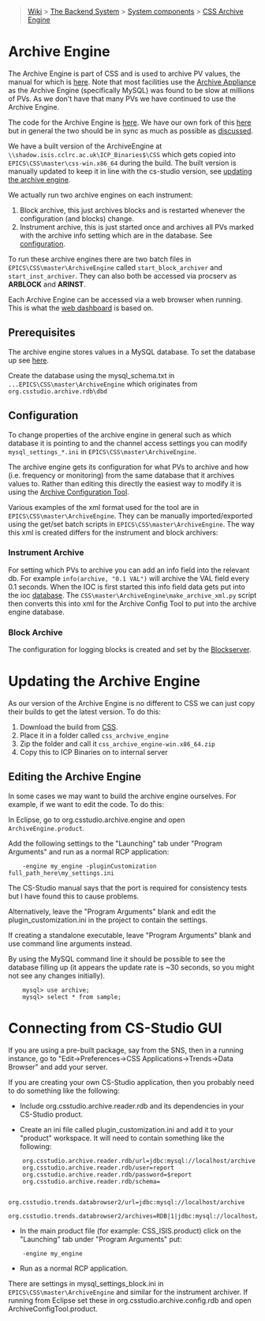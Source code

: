 > [Wiki](Home) > [The Backend System](The-Backend-System) > [System components](System-components) > [CSS Archive Engine](CSS-Archive-Engine)

# Archive Engine

The Archive Engine is part of CSS and is used to archive PV values, the manual for which is [here](http://cs-studio.sourceforge.net/docbook/ch11.html). Note that most facilities use the [Archive Appliance](https://slacmshankar.github.io/epicsarchiver_docs/index.html) as the Archive Engine (specifically MySQL) was found to be slow at millions of PVs. As we don't have that many PVs we have continued to use the Archive Engine.

The code for the Archive Engine is [here](https://github.com/ControlSystemStudio/cs-studio/tree/master/applications/archive). We have our own fork of this [here](https://github.com/ISISComputingGroup/cs-studio) but in general the two should be in sync as much as possible as [discussed](https://github.com/ISISComputingGroup/ibex_developers_manual/wiki/GUI-CSS#source-code).

We have a built version of the ArchiveEngine at `\\shadow.isis.cclrc.ac.uk\ICP_Binaries$\CSS` which gets copied into `EPICS\CSS\master\css-win.x86_64` during the build. The built version is manually updated to keep it in line with the cs-studio version, see [updating the archive engine](https://github.com/ISISComputingGroup/ibex_developers_manual/wiki/CSS-Archive-Engine#updating-the-archive-engine).

We actually run two archive engines on each instrument:

1. Block archive, this just archives blocks and is restarted whenever the configuration (and blocks) change.
1. Instrument archive, this is just started once and archives all PVs marked with the archive info setting which are in the database. See [configuration](https://github.com/ISISComputingGroup/ibex_developers_manual/wiki/CSS-Archive-Engine#configuration).

To run these archive engines there are two batch files in `EPICS\CSS\master\ArchiveEngine` called `start_block_archiver` and `start_inst_archiver`. They can also both be accessed via procserv as **ARBLOCK** and **ARINST**.

Each Archive Engine can be accessed via a web browser when running. This is what the [web dashboard](https://github.com/ISISComputingGroup/ibex_developers_manual/wiki/Web-Dashboard) is based on.

## Prerequisites

The archive engine stores values in a MySQL database. To set the database up see [here](Installing-and-Upgrading-MySQL).

Create the database using the mysql_schema.txt in `...EPICS\CSS\master\ArchiveEngine` which originates from `org.csstudio.archive.rdb\dbd`

## Configuration

To change properties of the archive engine in general such as which database it is pointing to and the channel access settings you can modify `mysql_settings_*.ini` in `EPICS\CSS\master\ArchiveEngine`.

The archive engine gets its configuration for what PVs to archive and how (i.e. frequency or monitoring) from the same database that it archives values to. Rather than editing this directly the easiest way to modify it is using the [Archive Configuration Tool](http://cs-studio.sourceforge.net/docbook/ch11.html#idm140164570515184). 

Various examples of the xml format used for the tool are in `EPICS\CSS\master\ArchiveEngine`. They can be manually imported/exported using the get/set batch scripts in `EPICS\CSS\master\ArchiveEngine`. The way this xml is created differs for the instrument and block archivers:

### Instrument Archive

For setting which PVs to archive you can add an info field into the relevant db. For example `info(archive, "0.1 VAL")` will archive the VAL field every 0.1 seconds. When the IOC is first started this info field data gets put into the ioc [database](https://github.com/ISISComputingGroup/ibex_developers_manual/wiki/Database-Schemas#ioc-database). The `CSS\master\ArchiveEngine\make_archive_xml.py` script then converts this into xml for the Archive Config Tool to put into the archive engine database.

### Block Archive

The configuration for logging blocks is created and set by the [Blockserver](https://github.com/ISISComputingGroup/ibex_developers_manual/wiki/BlockServer).

# Updating the Archive Engine

As our version of the Archive Engine is no different to CSS we can just copy their builds to get the latest version. To do this:

1. Download the build from [CSS](https://ics-web.sns.ornl.gov/css/nightly/). 
1. Place it in a folder called `css_archvive_engine`
1. Zip the folder and call it `css_archive_engine-win.x86_64.zip`
1. Copy this to ICP Binaries on to internal server

## Editing the Archive Engine

In some cases we may want to build the archive engine ourselves. For example, if we want to edit the code. To do this:


In Eclipse, go to org.csstudio.archive.engine and open `ArchiveEngine.product`.

Add the following settings to the "Launching" tab under "Program Arguments" and run as a normal RCP application:

```
    -engine my_engine -pluginCustomization full_path_here\my_settings.ini
```

The CS-Studio manual says that the port is required for consistency tests but I have found this to cause problems.

Alternatively, leave the "Program Arguments" blank and edit the plugin_customization.ini in the project to contain the settings.

If creating a standalone executable, leave "Program Arguments" blank and use command line arguments instead. 

By using the MySQL command line it should be possible to see the database filling up (it appears the update rate is ~30 seconds, so you might  not see any changes initially).

```
    mysql> use archive;
    mysql> select * from sample;
```

# Connecting from CS-Studio GUI
If you are using a pre-built package, say from the SNS, then in a running instance, go to "Edit->Preferences->CSS Applications->Trends->Data Browser" and add your server.

If you are creating your own CS-Studio application, then you probably need to do something like the following:

* Include org.csstudio.archive.reader.rdb and its dependencies in your CS-Studio product.

* Create an ini file called plugin_customization.ini and add it to your "product" workspace. It will need to contain something like the following:

```
    org.csstudio.archive.reader.rdb/url=jdbc:mysql://localhost/archive
    org.csstudio.archive.reader.rdb/user=report
    org.csstudio.archive.reader.rdb/password=$report
    org.csstudio.archive.reader.rdb/schema=

    org.csstudio.trends.databrowser2/url=jdbc:mysql://localhost/archive
    org.csstudio.trends.databrowser2/archives=RDB|1|jdbc:mysql://localhost/archive
```

* In the main product file (for example: CSS_ISIS.product) click on the "Launching" tab under "Program Arguments" put:

```
    -engine my_engine
```

* Run as a normal RCP application.

There are settings in mysql_settings_block.ini in `EPICS\CSS\master\ArchiveEngine` and similar for the instrument archiver. If running from Eclipse set these in org.csstudio.archive.config.rdb and open ArchiveConfigTool.product.